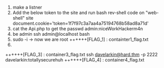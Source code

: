 1) make a listner 
2) Add the below token to the site and run bash rev-shell code on "web-shell" site
	document.cookie='token=1f7f97c3a7aa4a75194768b58ad8a71d'
3) cat the  Api.php to get the passwd
	admin:niceWorkHackerm4n
4) be admin
	ssh admin@localhost bash
5) sudo -i	-> now we are root
++++++[FLAG_1] : containter1_flag.txt
6) 

++++++[FLAG_3] : container3_flag.txt
ssh davelarkin@hard.thm -p 2222
	davelarkin:totallysecurehuh
++++++[FLAG_4] : container4_flag.txt

